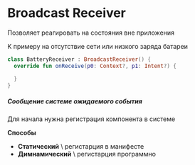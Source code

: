 # Broadcast Receiver

Позволяет реагировать на состояния вне приложения 

К примеру на отсутствие сети или низкого заряда батареи 

```kotlin
class BatteryReceiver : BroadcastReceiver() {
  override fun onReceive(p0: Context?, p1: Intent?) {

  }
}
```

##### Сообщение системе ожидаемого события

Для начала нужна регистрация компонента в системе

**Способы**
- **Статический** \ регистарция в манифесте
- **Димнамический** \ регистарция программно